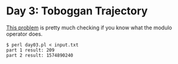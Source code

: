 # Day 3: Toboggan Trajectory

[This problem](https://adventofcode.com/2020/day/3) is pretty much checking
if you know what the modulo operator does.

```
$ perl day03.pl < input.txt 
part 1 result: 209
part 2 result: 1574890240
```
